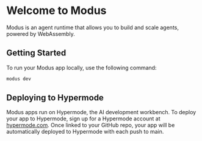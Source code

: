 # Welcome to Modus

Modus is an agent runtime that allows you to build and scale agents, powered by
WebAssembly.

## Getting Started

To run your Modus app locally, use the following command:

```bash
modus dev
```

## Deploying to Hypermode

Modus apps run on Hypermode, the AI development workbench. To deploy your app to
Hypermode, sign up for a Hypermode account at
[hypermode.com](https://hypermode.com). Once linked to your GitHub repo, your
app will be automatically deployed to Hypermode with each push to main.

